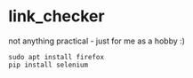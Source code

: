 # link_checker

not anything practical - just for me as a hobby :)

`sudo apt install firefox`\
`pip install selenium`
